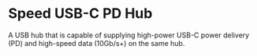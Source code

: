 # Speed USB-C PD Hub
 A USB hub that is capable of supplying high-power USB-C power delivery (PD) and high-speed data (10Gb/s+) on the same hub.
